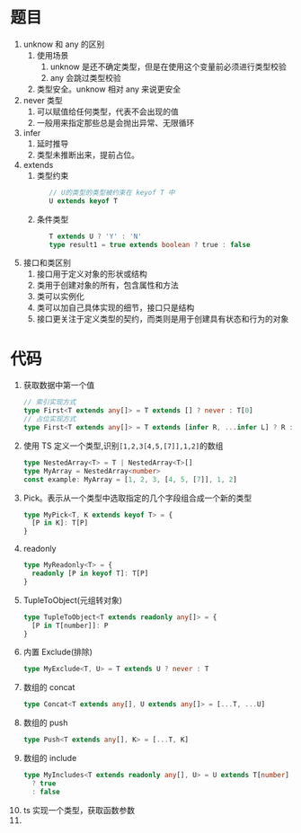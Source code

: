 # 题目

1. unknow 和 any 的区别
   1. 使用场景
      1. unknow 是还不确定类型，但是在使用这个变量前必须进行类型校验
      2. any 会跳过类型校验
   2. 类型安全。unknow 相对 any 来说更安全
2. never 类型
   1. 可以赋值给任何类型，代表不会出现的值
   2. 一般用来指定那些总是会抛出异常、无限循环
3. infer
   1. 延时推导
   2. 类型未推断出来，提前占位。
4. extends
   1. 类型约束
      ```ts
         // U的类型的类型被约束在 keyof T 中
         U extends keyof T
      ```
   2. 条件类型
      ```ts
         T extends U ? 'Y' : 'N'
         type result1 = true extends boolean ? true : false
      ```
5. 接口和类区别
   1. 接口用于定义对象的形状或结构
   2. 类用于创建对象的所有，包含属性和方法
   3. 类可以实例化
   4. 类可以加自己具体实现的细节，接口只是结构
   5. 接口更关注于定义类型的契约，而类则是用于创建具有状态和行为的对象

# 代码

1. 获取数据中第一个值
   ```ts
   // 索引实现方式
   type First<T extends any[]> = T extends [] ? never : T[0]
   // 占位实现方式
   type First<T extends any[]> = T extends [infer R, ...infer L] ? R : never
   ```
2. 使用 TS 定义一个类型,识别`[1,2,3[4,5,[7]],1,2]`的数组
   ```ts
   type NestedArray<T> = T | NestedArray<T>[]
   type MyArray = NestedArray<number>
   const example: MyArray = [1, 2, 3, [4, 5, [7]], 1, 2]
   ```
3. Pick。表示从一个类型中选取指定的几个字段组合成一个新的类型
   ```ts
   type MyPick<T, K extends keyof T> = {
     [P in K]: T[P]
   }
   ```
4. readonly
   ```ts
   type MyReadonly<T> = {
     readonly [P in keyof T]: T[P]
   }
   ```
5. TupleToObject(元组转对象)
   ```ts
   type TupleToObject<T extends readonly any[]> = {
     [P in T[number]]: P
   }
   ```
6. 内置 Exclude(排除)
   ```ts
   type MyExclude<T, U> = T extends U ? never : T
   ```
7. 数组的 concat
   ```ts
   type Concat<T extends any[], U extends any[]> = [...T, ...U]
   ```
8. 数组的 push
   ```ts
   type Push<T extends any[], K> = [...T, K]
   ```
9. 数组的 include
   ```ts
   type MyIncludes<T extends readonly any[], U> = U extends T[number]
     ? true
     : false
   ```
10. ts 实现一个类型，获取函数参数
11. 
